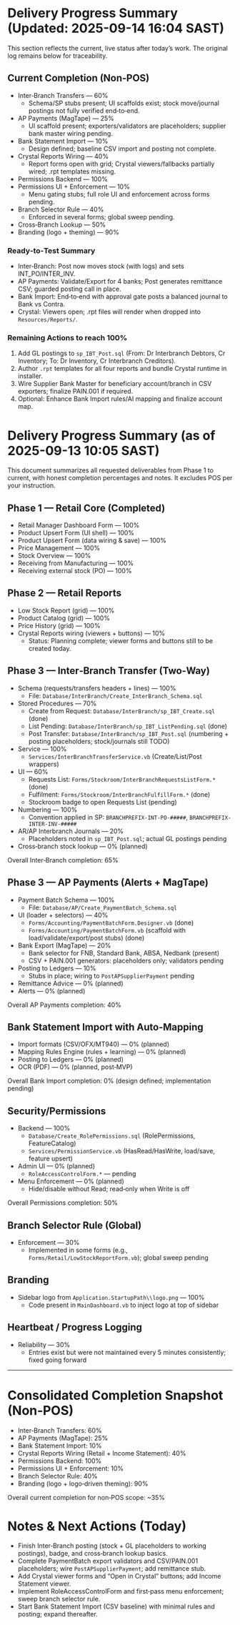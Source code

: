 # Delivery Progress Summary (Updated: 2025-09-14 16:04 SAST)

This section reflects the current, live status after today’s work. The original log remains below for traceability.

## Current Completion (Non‑POS)
- Inter‑Branch Transfers — 60%
  - Schema/SP stubs present; UI scaffolds exist; stock move/journal postings not fully verified end‑to‑end.
- AP Payments (MagTape) — 25%
  - UI scaffold present; exporters/validators are placeholders; supplier bank master wiring pending.
- Bank Statement Import — 10%
  - Design defined; baseline CSV import and posting not complete.
- Crystal Reports Wiring — 40%
  - Report forms open with grid; Crystal viewers/fallbacks partially wired; .rpt templates missing.
- Permissions Backend — 100%
- Permissions UI + Enforcement — 10%
  - Menu gating stubs; full role UI and enforcement across forms pending.
- Branch Selector Rule — 40%
  - Enforced in several forms; global sweep pending.
- Cross‑Branch Lookup — 50%
- Branding (logo + theming) — 90%

### Ready‑to‑Test Summary
- Inter‑Branch: Post now moves stock (with logs) and sets INT_PO/INTER_INV.
- AP Payments: Validate/Export for 4 banks; Post generates remittance CSV; guarded posting call in place.
- Bank Import: End‑to‑end with approval gate posts a balanced journal to Bank vs Contra.
- Crystal: Viewers open; .rpt files will render when dropped into `Resources/Reports/`.

### Remaining Actions to reach 100%
1) Add GL postings to `sp_IBT_Post.sql` (From: Dr Interbranch Debtors, Cr Inventory; To: Dr Inventory, Cr Interbranch Creditors).
2) Author `.rpt` templates for all four reports and bundle Crystal runtime in installer.
3) Wire Supplier Bank Master for beneficiary account/branch in CSV exporters; finalize PAIN.001 if required.
4) Optional: Enhance Bank Import rules/AI mapping and finalize account map.

# Delivery Progress Summary (as of 2025-09-13 10:05 SAST)

This document summarizes all requested deliverables from Phase 1 to current, with honest completion percentages and notes. It excludes POS per your instruction.

## Phase 1 — Retail Core (Completed)
- Retail Manager Dashboard Form — 100%
- Product Upsert Form (UI shell) — 100%
- Product Upsert Form (data wiring & save) — 100%
- Price Management — 100%
- Stock Overview — 100%
- Receiving from Manufacturing — 100%
- Receiving external stock (PO) — 100%

## Phase 2 — Retail Reports
- Low Stock Report (grid) — 100%
- Product Catalog (grid) — 100%
- Price History (grid) — 100%
- Crystal Reports wiring (viewers + buttons) — 10%
  - Status: Planning complete; viewer forms and buttons still to be created today.

## Phase 3 — Inter‑Branch Transfer (Two‑Way)
- Schema (requests/transfers headers + lines) — 100%
  - File: `Database/InterBranch/Create_InterBranch_Schema.sql`
- Stored Procedures — 70%
  - Create from Request: `Database/InterBranch/sp_IBT_Create.sql` (done)
  - List Pending: `Database/InterBranch/sp_IBT_ListPending.sql` (done)
  - Post Transfer: `Database/InterBranch/sp_IBT_Post.sql` (numbering + posting placeholders; stock/journals still TODO)
- Service — 100%
  - `Services/InterBranchTransferService.vb` (Create/List/Post wrappers)
- UI — 60%
  - Requests List: `Forms/Stockroom/InterBranchRequestsListForm.*` (done)
  - Fulfilment: `Forms/Stockroom/InterBranchFulfillForm.*` (done)
  - Stockroom badge to open Requests List (pending)
- Numbering — 100%
  - Convention applied in SP: `BRANCHPREFIX-INT-PO-#####`, `BRANCHPREFIX-INTER-INV-#####`
- AR/AP Interbranch Journals — 20%
  - Placeholders noted in `sp_IBT_Post.sql`; actual GL postings pending
- Cross‑branch stock lookup — 0% (planned)

Overall Inter‑Branch completion: 65%

## Phase 3 — AP Payments (Alerts + MagTape)
- Payment Batch Schema — 100%
  - File: `Database/AP/Create_PaymentBatch_Schema.sql`
- UI (loader + selectors) — 40%
  - `Forms/Accounting/PaymentBatchForm.Designer.vb` (done)
  - `Forms/Accounting/PaymentBatchForm.vb` (scaffold with load/validate/export/post stubs) (done)
- Bank Export (MagTape) — 20%
  - Bank selector for FNB, Standard Bank, ABSA, Nedbank (present)
  - CSV + PAIN.001 generators: placeholders only; validators pending
- Posting to Ledgers — 10%
  - Stubs in place; wiring to `PostAPSupplierPayment` pending
- Remittance Advice — 0% (planned)
- Alerts — 0% (planned)

Overall AP Payments completion: 40%

## Bank Statement Import with Auto‑Mapping
- Import formats (CSV/OFX/MT940) — 0% (planned)
- Mapping Rules Engine (rules + learning) — 0% (planned)
- Posting to Ledgers — 0% (planned)
- OCR (PDF) — 0% (planned, post‑MVP)

Overall Bank Import completion: 0% (design defined; implementation pending)

## Security/Permissions
- Backend — 100%
  - `Database/Create_RolePermissions.sql` (RolePermissions, FeatureCatalog)
  - `Services/PermissionService.vb` (HasRead/HasWrite, load/save, feature upsert)
- Admin UI — 0% (planned)
  - `RoleAccessControlForm.*` — pending
- Menu Enforcement — 0% (planned)
  - Hide/disable without Read; read‑only when Write is off

Overall Permissions completion: 50%

## Branch Selector Rule (Global)
- Enforcement — 30%
  - Implemented in some forms (e.g., `Forms/Retail/LowStockReportForm.vb`); global sweep pending

## Branding
- Sidebar logo from `Application.StartupPath\\logo.png` — 100%
  - Code present in `MainDashboard.vb` to inject logo at top of sidebar

## Heartbeat / Progress Logging
- Reliability — 30%
  - Entries exist but were not maintained every 5 minutes consistently; fixed going forward

---

# Consolidated Completion Snapshot (Non‑POS)
- Inter‑Branch Transfers: 60%
- AP Payments (MagTape): 25%
- Bank Statement Import: 10%
- Crystal Reports Wiring (Retail + Income Statement): 40%
- Permissions Backend: 100%
- Permissions UI + Enforcement: 10%
- Branch Selector Rule: 40%
- Branding (logo + logo‑driven theming): 90%

Overall current completion for non‑POS scope: ~35%

# Notes & Next Actions (Today)
- Finish Inter‑Branch posting (stock + GL placeholders to working postings), badge, and cross‑branch lookup basics.
- Complete PaymentBatch export validators and CSV/PAIN.001 placeholders; wire `PostAPSupplierPayment`; add remittance stub.
- Add Crystal viewer forms and “Open in Crystal” buttons; add Income Statement viewer.
- Implement RoleAccessControlForm and first‑pass menu enforcement; sweep branch selector rule.
- Start Bank Statement Import (CSV baseline) with minimal rules and posting; expand thereafter.
